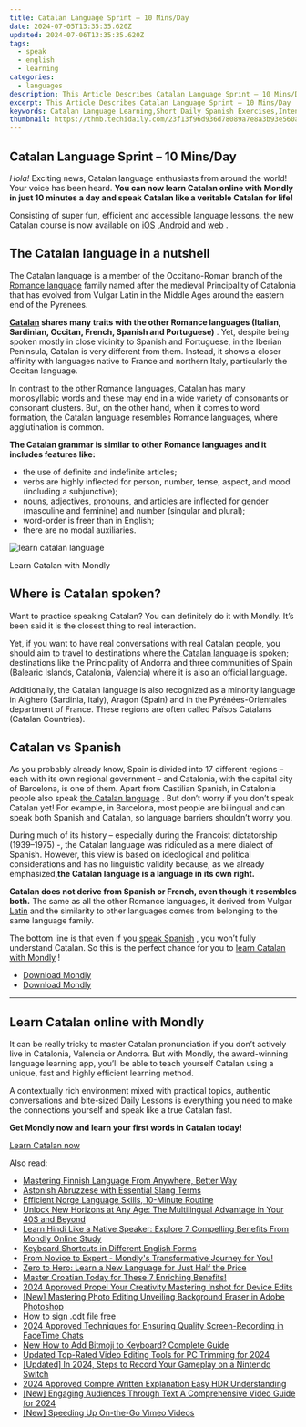 ```yaml
---
title: Catalan Language Sprint – 10 Mins/Day
date: 2024-07-05T13:35:35.620Z
updated: 2024-07-06T13:35:35.620Z
tags:
  - speak
  - english
  - learning
categories:
  - languages
description: This Article Describes Catalan Language Sprint – 10 Mins/Day
excerpt: This Article Describes Catalan Language Sprint – 10 Mins/Day
keywords: Catalan Language Learning,Short Daily Spanish Exercises,Intensive Language Immersion,French Catalan Dialect Resources,Language Sprints for Beginners,10-Minute Catalan Phrases,Online Language Drills (Catalan)
thumbnail: https://thmb.techidaily.com/23f13f96d936d78089a7e8a3b93e560ac0ab8587601498f32a131493f3f787f8.jpg
---
```


## Catalan Language Sprint – 10 Mins/Day

_Hola!_ Exciting news, Catalan language enthusiasts from around the world!‌ Your voice has been heard. **You can now learn Catalan online with Mondly in just 10 minutes a day and speak Catalan like a veritable Catalan for life!**

 Consisting of super fun, efficient and accessible language lessons, the new Catalan course is now available on [iOS](https://app.adjust.io/5ixfg4k?campaign=blog-post-id-4538&fallback=https%3A%2F%2Fapp.mondly.com?avangate%5Fsrc=blog-post-id-4538?mother%5Flang=en%5Fus?target%5Flang=ca&redirect%5Fandroid=https%3A%2F%2Fplay.google.com%2Fstore%2Fapps%2Fdetails%3Fid%3Dcom.atistudios.mondly.languages&redirect%5Fios=https%3A%2F%2Fitunes.apple.com%2Fapp%2Fid987873536&redirect%5Fmacos=https%3A%2F%2Fapp.mondly.com?avangate%5Fsrc=blog-post-id-4538?mother%5Flang=en%5Fus?target%5Flang=ca) ,[Android](https://app.adjust.io/5ixfg4k?campaign=blog-post-id-4538&fallback=https%3A%2F%2Fapp.mondly.com?avangate%5Fsrc=blog-post-id-4538?mother%5Flang=en%5Fus?target%5Flang=ca&redirect%5Fandroid=https%3A%2F%2Fplay.google.com%2Fstore%2Fapps%2Fdetails%3Fid%3Dcom.atistudios.mondly.languages&redirect%5Fios=https%3A%2F%2Fitunes.apple.com%2Fapp%2Fid987873536&redirect%5Fmacos=https%3A%2F%2Fapp.mondly.com?avangate%5Fsrc=blog-post-id-4538?mother%5Flang=en%5Fus?target%5Flang=ca) and [web](https://app.adjust.io/5ixfg4k?campaign=blog-post-id-4538&fallback=https%3A%2F%2Fapp.mondly.com?avangate%5Fsrc=blog-post-id-4538?mother%5Flang=en%5Fus?target%5Flang=ca&redirect%5Fandroid=https%3A%2F%2Fplay.google.com%2Fstore%2Fapps%2Fdetails%3Fid%3Dcom.atistudios.mondly.languages&redirect%5Fios=https%3A%2F%2Fitunes.apple.com%2Fapp%2Fid987873536&redirect%5Fmacos=https%3A%2F%2Fapp.mondly.com?avangate%5Fsrc=blog-post-id-4538?mother%5Flang=en%5Fus?target%5Flang=ca) .

## The Catalan language in a nutshell

 The Catalan language is a member of the Occitano-Roman branch of the [Romance language](https://shop.mondly.com/affiliate.php?ACCOUNT=ATISTUDI&AFFILIATE=108875&PATH=https://www.mondly.com?AFFILIATE=108875) family named after the medieval Principality of Catalonia that has evolved from Vulgar Latin in the Middle Ages around the eastern end of the Pyrenees.

**[Catalan](https://en.wikipedia.org/wiki/Catalan%5Flanguage) shares many traits with the other Romance languages (Italian, Sardinian, Occitan, French, Spanish and Portuguese)** . Yet, despite being spoken mostly in close vicinity to Spanish and Portuguese, in the Iberian Peninsula, Catalan is very different from them. Instead, it shows a closer affinity with languages native to France and northern Italy, particularly the Occitan language.

 In contrast to the other Romance languages, Catalan has many monosyllabic words and these may end in a wide variety of consonants or consonant clusters. But, on the other hand, when it comes to word formation, the Catalan language resembles Romance languages, where agglutination is common.

 **The Catalan grammar is similar to other Romance languages and it includes features like:**

* the use of definite and indefinite articles;
* verbs are highly inflected for person, number, tense, aspect, and mood (including a subjunctive);
* nouns, adjectives, pronouns, and articles are inflected for gender (masculine and feminine) and number (singular and plural);
* word-order is freer than in English;
* there are no modal auxiliaries.

![learn catalan language](https://edge.mondly.com/blog/wp-content/uploads/2020/03/learn-catalan-language-1-277x600.jpg "Learn Catalan Online In Just 10 Minutes A Day 2")

 Learn Catalan with Mondly

## Where is Catalan spoken?

 Want to practice speaking Catalan? You can definitely do it with Mondly. It’s been said it is the closest thing to real interaction.

 Yet, if you want to have real conversations with real Catalan people, you should aim to travel to destinations where [the Catalan language](https://shop.mondly.com/affiliate.php?ACCOUNT=ATISTUDI&AFFILIATE=108875&PATH=https://www.mondly.com?AFFILIATE=108875) is spoken; destinations like the Principality of Andorra and three communities of Spain (Balearic Islands, Catalonia, Valencia) where it is also an official language.

 Additionally, the Catalan language is also recognized as a minority language in Alghero (Sardinia, Italy), Aragon (Spain) and in the Pyrénées-Orientales department of France. These regions are often called Països Catalans (Catalan Countries).

## Catalan vs Spanish

 As you probably already know, Spain is divided into 17 different regions – each with its own regional government – and Catalonia, with the capital city of Barcelona, is one of them. Apart from Castilian Spanish, in Catalonia people also speak [the Catalan language](https://www.britannica.com/topic/Catalan-language) . But don’t worry if you don’t speak Catalan yet! For example, in Barcelona, most people are bilingual and can speak both Spanish and Catalan, so language barriers shouldn’t worry you.

 During much of its history – especially during the Francoist dictatorship (1939–1975) -, the Catalan language was ridiculed as a mere dialect of Spanish. However, this view is based on ideological and political considerations and has no linguistic validity because, as we already emphasized,**the Catalan language is a language in its own right.**

 **Catalan does not derive from Spanish or French, even though it resembles both.** The same as all the other Romance languages, it derived from Vulgar [Latin](https://shop.mondly.com/affiliate.php?ACCOUNT=ATISTUDI&AFFILIATE=108875&PATH=https://www.mondly.com?AFFILIATE=108875) and the similarity to other languages comes from belonging to the same language family.

 The bottom line is that even if you [speak Spanish](https://shop.mondly.com/affiliate.php?ACCOUNT=ATISTUDI&AFFILIATE=108875&PATH=https://www.mondly.com?AFFILIATE=108875) , you won’t fully understand Catalan. So this is the perfect chance for you to [learn Catalan with Mondly](https://app.adjust.io/5ixfg4k?campaign=blog-post-id-4538&fallback=https%3A%2F%2Fapp.mondly.com?avangate%5Fsrc=blog-post-id-4538?mother%5Flang=en%5Fus?target%5Flang=ca&redirect%5Fandroid=https%3A%2F%2Fplay.google.com%2Fstore%2Fapps%2Fdetails%3Fid%3Dcom.atistudios.mondly.languages&redirect%5Fios=https%3A%2F%2Fitunes.apple.com%2Fapp%2Fid987873536&redirect%5Fmacos=https%3A%2F%2Fapp.mondly.com?avangate%5Fsrc=blog-post-id-4538?mother%5Flang=en%5Fus?target%5Flang=ca) !

* [Download Mondly](https://www.facebook.com/sharer/sharer.php?u=https%3A%2F%2Fwww.mondly.com%2Fblog%2Flearn-catalan-online%2F&t=Learn+Catalan+Online+in+Just+10+Minutes+a+Day "Share on Facebook")
* [Download Mondly](https://shop.mondly.com/affiliate.php?ACCOUNT=ATISTUDI&AFFILIATE=108875&PATH=https://www.mondly.com?AFFILIATE=108875)

---

## Learn Catalan online with Mondly

 It can be really tricky to master Catalan pronunciation if you don’t actively live in Catalonia, Valencia or Andorra. But with Mondly, the award-winning language learning app, you’ll be able to teach yourself Catalan using a unique, fast and highly efficient learning method.

 A contextually rich environment mixed with practical topics, authentic conversations and bite-sized Daily Lessons is everything you need to make the connections yourself and speak like a true Catalan fast.

**Get Mondly now and learn your first words in Catalan today!**

[Learn Catalan now](https://adjt.mondly.com/5ixfg4k?campaign=blog-post-id-4538&fallback=https%3A%2F%2Fapp.mondly.com%3Futm%5Fmedium%3Dblog%5Fblog-post-id-4538%26utm%5Fsource%3Dblog-post-id-4538&redirect%5Fmacos=https%3A%2F%2Fapp.mondly.com%3Futm%5Fmedium%3Dblog%5Fblog-post-id-4538%26utm%5Fsource%3Dblog-post-id-4538&redirect%5Fandroid=https%3A%2F%2Fplay.google.com%2Fstore%2Fapps%2Fdetails%3Fid%3Dcom.atistudios.mondly.languages%3Futm%5Fmedium%3Dblog%5Fblog-post-id-4538%26utm%5Fsource%3Dblog-post-id-4538&redirect%5Fios=https%3A%2F%2Fapps.apple.com%2Fapp%2Fapple-store%2Fid987873536%3Fpt%3D78954800%26ct%3Dblog-post-id-4538%26mt%3D8 "Learn Catalan now")

<ins class="adsbygoogle"
     style="display:block"
     data-ad-format="autorelaxed"
     data-ad-client="ca-pub-7571918770474297"
     data-ad-slot="1223367746"></ins>



<ins class="adsbygoogle"
     style="display:block"
     data-ad-client="ca-pub-7571918770474297"
     data-ad-slot="8358498916"
     data-ad-format="auto"
     data-full-width-responsive="true"></ins>

<span class="atpl-alsoreadstyle">Also read:</span>
<div><ul>
<li><a href="https://mondly-stories.techidaily.com/1719575174482-mastering-finnish-language-from-anywhere-better-way/"><u>Mastering Finnish Language From Anywhere, Better Way</u></a></li>
<li><a href="https://mondly-stories.techidaily.com/astonish-abruzzese-with-essential-slang-terms/"><u>Astonish Abruzzese with Essential Slang Terms</u></a></li>
<li><a href="https://mondly-stories.techidaily.com/1719578733187-efficient-norge-language-skills-10-minute-routine/"><u>Efficient Norge Language Skills, 10-Minute Routine</u></a></li>
<li><a href="https://mondly-stories.techidaily.com/unlock-new-horizons-at-any-age-the-multilingual-advantage-in-your-40s-and-beyond/"><u>Unlock New Horizons at Any Age: The Multilingual Advantage in Your 40S and Beyond</u></a></li>
<li><a href="https://mondly-stories.techidaily.com/learn-hindi-like-a-native-speaker-explore-7-compelling-benefits-from-mondly-online-study/"><u>Learn Hindi Like a Native Speaker: Explore 7 Compelling Benefits From Mondly Online Study</u></a></li>
<li><a href="https://mondly-stories.techidaily.com/keyboard-shortcuts-in-different-english-forms/"><u>Keyboard Shortcuts in Different English Forms</u></a></li>
<li><a href="https://mondly-stories.techidaily.com/1719581542051-from-novice-to-expert-mondlys-transformative-journey-for-you/"><u>From Novice to Expert - Mondly's Transformative Journey for You!</u></a></li>
<li><a href="https://mondly-stories.techidaily.com/1719581343205-zero-to-hero-learn-a-new-language-for-just-half-the-price/"><u>Zero to Hero: Learn a New Language for Just Half the Price</u></a></li>
<li><a href="https://mondly-stories.techidaily.com/master-croatian-today-for-these-7-enriching-benefits/"><u>Master Croatian Today for These 7 Enriching Benefits!</u></a></li>
<li><a href="https://extra-skills.techidaily.com/2024-approved-propel-your-creativity-mastering-inshot-for-device-edits/"><u>2024 Approved  Propel Your Creativity  Mastering Inshot for Device Edits</u></a></li>
<li><a href="https://extra-support.techidaily.com/new-mastering-photo-editing-unveiling-background-eraser-in-adobe-photoshop/"><u>[New] Mastering Photo Editing  Unveiling Background Eraser in Adobe Photoshop</u></a></li>
<li><a href="https://blog-min.techidaily.com/how-to-sign-odt-file-free-by-ldigisigner-sign-a-word-sign-a-word/"><u>How to sign .odt file free</u></a></li>
<li><a href="https://screen-activity-recording.techidaily.com/2024-approved-techniques-for-ensuring-quality-screen-recording-in-facetime-chats/"><u>2024 Approved  Techniques for Ensuring Quality Screen-Recording in FaceTime Chats</u></a></li>
<li><a href="https://meme-emoji.techidaily.com/new-how-to-add-bitmoji-to-keyboard-complete-guide/"><u>New How to Add Bitmoji to Keyboard? Complete Guide</u></a></li>
<li><a href="https://video-content-creator.techidaily.com/updated-top-rated-video-editing-tools-for-pc-trimming-for-2024/"><u>Updated Top-Rated Video Editing Tools for PC Trimming for 2024</u></a></li>
<li><a href="https://on-screen-recording.techidaily.com/updated-in-2024-steps-to-record-your-gameplay-on-a-nintendo-switch/"><u>[Updated] In 2024, Steps to Record Your Gameplay on a Nintendo Switch</u></a></li>
<li><a href="https://extra-resources.techidaily.com/2024-approved-compre-written-explanation-easy-hdr-understanding/"><u>2024 Approved  Compre Written Explanation  Easy HDR Understanding</u></a></li>
<li><a href="https://vp-tips.techidaily.com/new-engaging-audiences-through-text-a-comprehensive-video-guide-for-2024/"><u>[New] Engaging Audiences Through Text  A Comprehensive Video Guide for 2024</u></a></li>
<li><a href="https://vimeo-videos.techidaily.com/new-speeding-up-on-the-go-vimeo-videos/"><u>[New] Speeding Up On-the-Go Vimeo Videos</u></a></li>
</ul></div>
